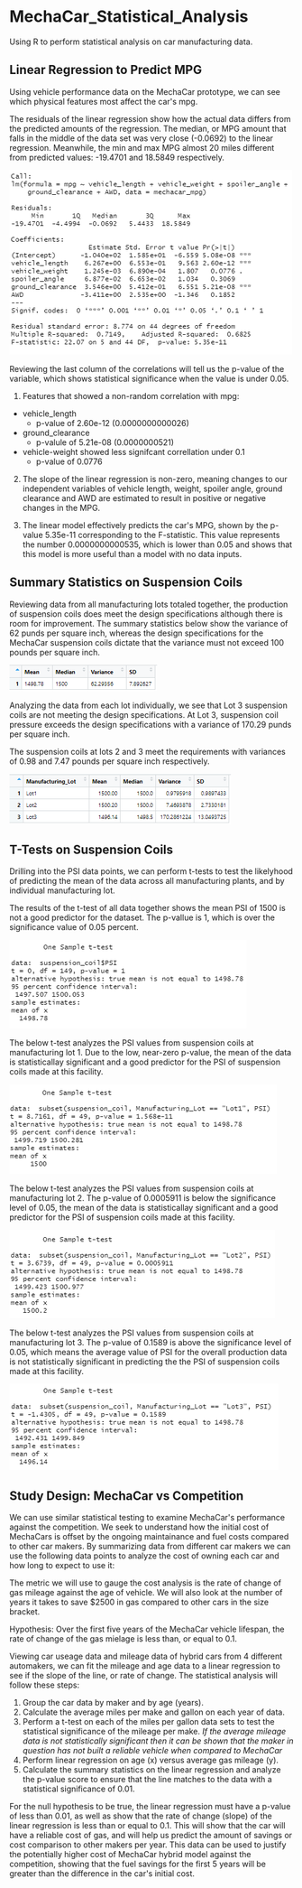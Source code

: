# MechaCar_Statistical_Analysis
Using R to perform statistical analysis on car manufacturing data. 

## Linear Regression to Predict MPG

Using vehicle performance data on the MechaCar prototype, we can see which physical features most affect the car's mpg. 

The residuals of the linear regression show how the actual data differs from the predicted amounts of the regression. The median, or MPG amount that falls in the middle of the data set was very close (-0.0692) to the linear regression. Meanwhile, the min and max MPG almost 20 miles different from predicted values: -19.4701 and 18.5849 respectively.

![Linear Regression for MPG](LinRegforMPG.PNG)

Reviewing the last column of the correlations will tell us the p-value of the variable, which shows statistical significance when the value is under 0.05. 

1. Features that showed a non-random correlation with mpg:

* vehicle_length 
    * p-value of 2.60e-12 (0.0000000000026)
* ground_clearance 
    * p-valule of 5.21e-08 (0.0000000521)
* vehicle-weight showed less signifcant correllation under 0.1
    * p-value of 0.0776

2. The slope of the linear regression is non-zero, meaning changes to our independent variables of vehicle length, weight, spoiler angle, ground clearance and AWD are estimated to result in positive or negative changes in the MPG. 

3. The linear model effectively predicts the car's MPG, shown by the p-value 5.35e-11 corresponding to the F-statistic. This value represents the number 0.0000000000535, which is lower than 0.05 and shows that this model is more useful than a model with no data inputs. 

## Summary Statistics on Suspension Coils

Reviewing data from all manufacturing lots totaled together, the production of suspension coils does meet the design specifications although there is room for improvement. The summary statistics below show the variance of 62 punds per square inch, whereas the design specifications for the MechaCar suspension coils dictate that the variance must not exceed 100 pounds per square inch.

![Total PSI Data Summary](total_summary.PNG)

Analyzing the data from each lot individually, we see that Lot 3 suspension coils are not meeting the design specifications. At Lot 3, suspension coil pressure exceeds the design specifications with a variance of 170.29 punds per square inch. 

The suspension coils at lots 2 and 3 meet the requirements with variances of 0.98 and 7.47 pounds per square inch respectively.


![Per Lot PSI Data Summary](lot_summary.PNG)

## T-Tests on Suspension Coils

Drilling into the PSI data points, we can perform t-tests to test the likelyhood of predicting the mean of the data across all manufacturing plants, and by individual manufacturing lot. 

The results of the t-test of all data together shows the mean PSI of 1500 is not a good predictor for the dataset. The p-vallue is 1, which is over the significance value of 0.05 percent. 

![t-test of total PSI data](total_t-test.PNG)

The below t-test analyzes the PSI values from suspension coils at manufacturing lot 1. Due to the low, near-zero p-value, the mean of the data is statisticallay significant and a good predictor for the PSI of suspension coils made at this facility.

![t-test of Lot 1 PSI](lot1_t-test.PNG)

The below t-test analyzes the PSI values from suspension coils at manufacturing lot 2. The p-value of 0.0005911 is below the significance level of 0.05, the mean of the data is statisticallay significant and a good predictor for the PSI of suspension coils made at this facility.

![t-test of Lot 2 PSI](lot2_t-test.PNG)

The below t-test analyzes the PSI values from suspension coils at manufacturing lot 3. The p-value of 0.1589 is above the significance level of 0.05, which means the average value of PSI for the overall production data is not statistically significant in predicting the the PSI of suspension coils made at this facility.

![t-test of Lot 3 PSI](lot3_t-test.PNG)

## Study Design: MechaCar vs Competition

We can use similar statistical testing to examine MechaCar's performance against the competition. We seek to understand how the initial cost of MechaCars is offset by the ongoing maintainance and fuel costs compared to other car makers. By summarizing data from different car makers we can use the following data points to analyze the cost of owning each car and how long to expect to use it:

The metric we will use to gauge the cost analysis is the rate of change of gas mileage against the age of vehicle. We will also look at the number of years it takes to save $2500 in gas compared to other cars in the size bracket. 

Hypothesis: Over the first five years of the MechaCar vehicle lifespan, the rate of change of the gas mielage is less than, or equal to 0.1. 

Viewing car useage data and mileage data of hybrid cars from 4 different automakers, we can fit the mileage and age data to a linear regression to see if the slope of the line, or rate of change. The statistical analysis will follow these steps:

1. Group the car data by maker and by age (years).
2. Calculate the average miles per make and gallon on each year of data.
3. Perform a t-test on each of the miles per gallon data sets to test the statistical significance of the mileage per make. 
    _If the average mileage data is not statistically significant then it can be shown that the maker in question has not built a reliable vehicle when compared to MechaCar_
4. Perform linear regression on age (x) versus average gas mileage (y).
5. Calculate the summary statistics on the linear regression and analyze the p-value score to ensure that the line matches to the data with a statistical significance of 0.01.

For the null hypothesis to be true, the linear regression must have a p-value of less than 0.01, as well as show that the rate of change (slope) of the linear regression is less than or equal to 0.1. This will show that the car will have a reliable cost of gas, and will help us predict the amount of savings or cost comparison to other makers per year. This data can be used to justify the potentially higher cost of MechaCar hybrid model against the competition, showing that the fuel savings for the first 5 years will be greater than the difference in the car's initial cost. 



